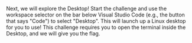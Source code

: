 Next, we will explore the Desktop!
Start the challenge and use the workspace selector on the bar below Visual Studio Code (e.g., the button that says "Code") to select "Desktop".
This will launch up a Linux desktop for you to use!
This challenge requires you to open the terminal inside the Desktop, and we will give you the flag.

